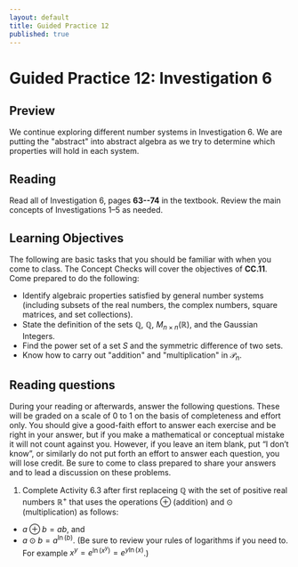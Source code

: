 ```yaml
---
layout: default
title: Guided Practice 12
published: true
---
```



# Guided Practice 12: Investigation 6

## Preview

We continue exploring different number systems in Investigation 6. We are putting the "abstract" into abstract algebra as we try to determine which properties will hold in each system.

## Reading

Read all of Investigation 6, pages __63--74__ in the textbook. Review the main concepts of Investigations 1–5 as needed.

## Learning Objectives 

The following are basic tasks that you should be familiar with when you come to class. The Concept Checks will cover the objectives of __CC.11__. Come prepared to do the following:


+ Identify algebraic properties satisfied by general number systems (including subsets of the real numbers, the complex numbers, square matrices, and set collections).
+ State the definition of the sets $\mathbb{Q}$, $\mathbb{Q}$, $M_{n\times n}(\mathbb{R})$, and the Gaussian Integers.
+ Find the power set of a set $S$ and the symmetric difference of two sets.
+ Know how to carry out "addition" and "multiplication" in $\mathcal{P}_n$.

## Reading questions

During your reading or afterwards, answer the following questions. These will be graded on a scale of 0 to 1 on the basis of completeness and effort only. You should give a good-faith effort to answer each exercise and be right in your answer, but if you make a mathematical or conceptual mistake it will not count against you. However, if you leave an item blank, put “I don’t know”, or similarly do not put forth an effort to answer each question, you will lose credit. Be sure to come to class prepared to share your answers and to lead a discussion on these problems.

1. Complete Activity 6.3 after first replaceing $\mathbb{Q}$ with the set of positive real numbers $\mathbb{R}^+$ that uses the operations $\oplus$ (addition) and $\odot$ (multiplication) as follows: 
  + $a\oplus b=ab$, and
  + $a\odot b=a^{\ln(b)}$.
(Be sure to review your rules of logarithms if you need to. For example $x^y=e^{\ln(x^y)}=e^{y\ln(x)}$.)
